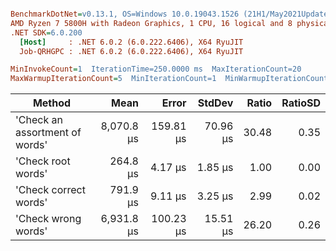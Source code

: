 ``` ini

BenchmarkDotNet=v0.13.1, OS=Windows 10.0.19043.1526 (21H1/May2021Update)
AMD Ryzen 7 5800H with Radeon Graphics, 1 CPU, 16 logical and 8 physical cores
.NET SDK=6.0.200
  [Host]     : .NET 6.0.2 (6.0.222.6406), X64 RyuJIT
  Job-QRHGPC : .NET 6.0.2 (6.0.222.6406), X64 RyuJIT

MinInvokeCount=1  IterationTime=250.0000 ms  MaxIterationCount=20  
MaxWarmupIterationCount=5  MinIterationCount=1  MinWarmupIterationCount=1  

```
|                         Method |       Mean |     Error |   StdDev | Ratio | RatioSD |
|------------------------------- |-----------:|----------:|---------:|------:|--------:|
| &#39;Check an assortment of words&#39; | 8,070.8 μs | 159.81 μs | 70.96 μs | 30.48 |    0.35 |
|             &#39;Check root words&#39; |   264.8 μs |   4.17 μs |  1.85 μs |  1.00 |    0.00 |
|          &#39;Check correct words&#39; |   791.9 μs |   9.11 μs |  3.25 μs |  2.99 |    0.02 |
|            &#39;Check wrong words&#39; | 6,931.8 μs | 100.23 μs | 15.51 μs | 26.20 |    0.26 |
